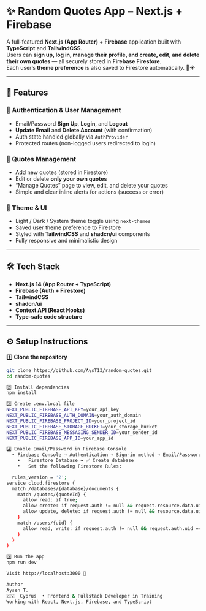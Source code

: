 # ✨ Random Quotes App – Next.js + Firebase

A full-featured **Next.js (App Router)** + **Firebase** application built with **TypeScript** and **TailwindCSS**.  
Users can **sign up, log in, manage their profile, and create, edit, and delete their own quotes** — all securely stored in **Firebase Firestore**.  
Each user’s **theme preference** is also saved to Firestore automatically. 🌙☀️  

---

## 🚀 Features

### 🔐 Authentication & User Management
- Email/Password **Sign Up**, **Login**, and **Logout**
- **Update Email** and **Delete Account** (with confirmation)
- Auth state handled globally via `AuthProvider`
- Protected routes (non-logged users redirected to login)

### 💬 Quotes Management
- Add new quotes (stored in Firestore)
- Edit or delete **only your own quotes**
- “Manage Quotes” page to view, edit, and delete your quotes
- Simple and clear inline alerts for actions (success or error)

### 🎨 Theme & UI
- Light / Dark / System theme toggle using `next-themes`
- Saved user theme preference to Firestore
- Styled with **TailwindCSS** and **shadcn/ui** components
- Fully responsive and minimalistic design

---

## 🛠️ Tech Stack

- **Next.js 14 (App Router + TypeScript)**
- **Firebase (Auth + Firestore)**
- **TailwindCSS**
- **shadcn/ui**
- **Context API (React Hooks)**
- **Type-safe code structure**

---

## ⚙️ Setup Instructions

1️⃣ **Clone the repository**
```bash
git clone https://github.com/AysT13/random-quotes.git
cd random-quotes

2️⃣ Install dependencies
npm install

3️⃣ Create .env.local file
NEXT_PUBLIC_FIREBASE_API_KEY=your_api_key
NEXT_PUBLIC_FIREBASE_AUTH_DOMAIN=your_auth_domain
NEXT_PUBLIC_FIREBASE_PROJECT_ID=your_project_id
NEXT_PUBLIC_FIREBASE_STORAGE_BUCKET=your_storage_bucket
NEXT_PUBLIC_FIREBASE_MESSAGING_SENDER_ID=your_sender_id
NEXT_PUBLIC_FIREBASE_APP_ID=your_app_id

4️⃣ Enable Email/Password in Firebase Console
  • Firebase Console → Authentication → Sign-in method → Email/Password → Enable
 	•	Firestore Database → ✅ Create database
	•	Set the following Firestore Rules:

  rules_version = '2';
service cloud.firestore {
  match /databases/{database}/documents {
    match /quotes/{quoteId} {
      allow read: if true;
      allow create: if request.auth != null && request.resource.data.uid == request.auth.uid;
      allow update, delete: if request.auth != null && resource.data.uid == request.auth.uid;
    }
    match /users/{uid} {
      allow read, write: if request.auth != null && request.auth.uid == uid;
    }
  }
}

5️⃣ Run the app
npm run dev

Visit http://localhost:3000 🎉

Author
Aysen T.
🇨🇾  Cyprus  • Frontend & Fullstack Developer in Training
Working with React, Next.js, Firebase, and TypeScript